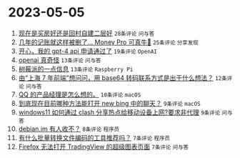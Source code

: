 # 2023-05-05

1. [现在是买房好还是回村自建二层好](https://www.v2ex.com/t/937436) `28条评论` `问与答`
1. [几年的记账就这样被删了... Money Pro 可真牛🍺](https://www.v2ex.com/t/937429) `25条评论` `分享发现`
1. [开心，我的 gpt-4 api 申请通过了](https://www.v2ex.com/t/937426) `19条评论` `OpenAI`
1. [openai 真奇怪](https://www.v2ex.com/t/937433) `13条评论` `问与答`
1. [树莓派的一点信息](https://www.v2ex.com/t/937419) `13条评论` `Raspberry Pi`
1. [由“上海 7 年前端”想问问，用 base64 转码联系方式是出于什么想法？](https://www.v2ex.com/t/937430) `12条评论` `问与答`
1. [QQ 的产品经理是怎么想的。](https://www.v2ex.com/t/937440) `10条评论` `macOS`
1. [到底现在目前哪种方法能打开 new bing 中的聊天？](https://www.v2ex.com/t/937425) `9条评论` `macOS`
1. [windows11 如何通过 clash 分享热点给移动设备上网?要求非代理](https://www.v2ex.com/t/937423) `9条评论` `问与答`
1. [debian.im 有人收不？](https://www.v2ex.com/t/937435) `8条评论` `程序员`
1. [有什么批量转换文件编码的工具推荐吗？](https://www.v2ex.com/t/937422) `7条评论` `程序员`
1. [Firefox 无法打开 TradingView 的超级图表页面](https://www.v2ex.com/t/937416) `7条评论` `问与答`
